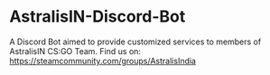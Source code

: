# AstralisIN-Discord-Bot
A Discord Bot aimed to provide customized services to members of AstralisIN CS:GO Team.
Find us on: https://steamcommunity.com/groups/AstralisIndia

